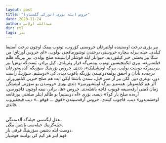 ```yaml
---
layout: post
title: "خروس ایله بؤری (تورکی گلستان)"
date: 2020-11-24
author: عبدالله اولانی
dir: rtl
tags: نثر
---
```



بیر بؤری درخت اوستینده اولتیرغان خروسنی کؤروب، توتوب ییمک اوچون درخت آستیغا کیلدی. حیله بیرله بیچاره خروسنی درختدن توشورماقچی بولوب، «ای خروس اورتاق! من سڭا بیر یخشی خبر کیلتوردیم. حیوانلر ایله قوشلر آراسینده صلح بولدی. بیر بیریگه ظلم قیلمس‌غه، بیری ایکینچیسین توتوب ییمس‌گه قرار وئریلدی. کیل برادر، پَست‌گه توش! بیر بیریمیزگه دوست بولیب، بیرگه اوینَشَیلیک»، دئدی. خروس بؤرینیڭ سؤزیگه آلده‌نه‌تورغان درجه‌ده نادان و احمق بولمه‌دوغیندن بؤریگه باقوب دیدی کی «دوستیم، سؤزیڭ راست دور، توغری دور. لکن بیر آز صبر قیل، سندن باشقا ایکی ایت هم صلح خبرین کیلتورورلر. آلر هم کیلسونلر. همه‌میز بیرگه اوینَشورمیز» دئدی.بؤری خروسدن بو سؤزنی ایشیتگن زمان دُمنی آرقه‌سیغه قویوب قاچه باشله‌دی. خروس «ها، برادر، نیمه اوچون قاچورسن، آره‌ده صلح بار کو؟» دیسه، بؤری «آه دوستیم! بو ظالم ایتلر صلحنی بوزقانغه اوخشه‌یدور» دیب، قاچوب کیتدی. خروس آرقه‌سیندن «قوق ... قوقو ..» دیب قیچقیروب قالدی.<br/><br/>

عقل ایگه‌سی حیله‌گه آلدنمه‌گَی،<br/>
حیله‌گرنیڭ حیله‌سی باشین ییگَی.<br/>
دوست ایله دشمن سؤزینیڭ فرقی بار،<br/>
فهم ایتر هر کیم کی بولسه هوشیار.






